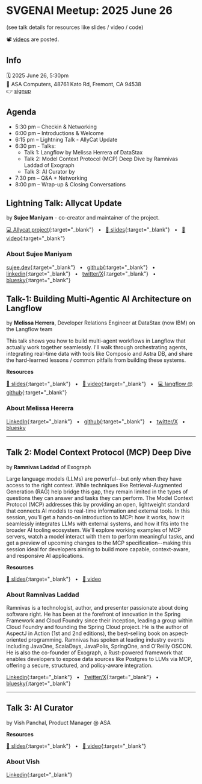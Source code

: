 # SVGENAI Meetup: 2025 June 26

(see talk details for resources like slides / video / code)

📽️ [videos](https://www.youtube.com/@svgenai) are posted.

## Info

🗓️  2025 June 26,   5:30pm  
📍  ASA Computers, 48761 Kato Rd, Fremont, CA 94538  
👉  [signup](https://lu.ma/uz10jjfs)

## Agenda

- ​​5:30 pm – Checkin & Networking
- ​​6:00 pm – Introductions & Welcome
- ​​6:15 pm – Lightning Talk - AllyCat Update
- ​6:30 pm - Talks:
  - ​Talk 1: Langflow by Melissa Herrera of DataStax
  - ​Talk 2: Model Context Protocol (MCP) Deep Dive by Ramnivas Laddad of Exograph
  - Talk 3: AI Curator by 
- ​​7:30 pm – Q&A + Networking
- ​​8:00 pm – Wrap-up & Closing Conversations

## Lightning Talk: Allycat Update

by **Sujee Maniyam** - co-creator and maintainer of the project.

[💻 Allycat project](https://github.com/The-AI-Alliance/allycat){:target="_blank"} &nbsp; •  &nbsp;
[📜 slides](https://docs.google.com/presentation/d/1fT1v5MWrWNZq-ciUygukCYfzwXng34vrnNxDpOJ2wMg/edit?usp=sharing){:target="_blank"} &nbsp; •  &nbsp;
[🎥 video](https://www.youtube.com/watch?v=-Vl3OmB92pU&list=PLv1jQkNGIvlqkZtFL0S6MPLDFo1W1MohK&index=3){:target="_blank"}

### About Sujee Maniyam

[sujee.dev](https://sujee.dev/){:target="_blank"}  &nbsp; •  &nbsp; 
[github](https://github.com/sujee/){:target="_blank"}  &nbsp; •  &nbsp; 
[linkedin](https://www.linkedin.com/in/sujeemaniyam/){:target="_blank"} &nbsp; •  &nbsp; 
[twitter/X](https://x.com/sujee_dev/){:target="_blank"} &nbsp; •  &nbsp;
[bluesky](https://bsky.app/profile/sujee.dev){:target="_blank"}


## Talk-1: Building Multi-Agentic AI Architecture on Langflow 

by **Melissa Herrera**, Developer Relations Engineer at DataStax (now IBM) on the Langflow team


This talk shows you how to build multi-agent workflows in Langflow that actually work together seamlessly. I'll walk through orchestrating agents, integrating real-time data with tools like Composio and Astra DB, and share the hard-learned lessons / common pitfalls from building these systems.

**Resources**

[📜 slides](https://pitch.com/v/langflow_-agents-mcp-silicon-valley-gen-ai-talk-p7nfym){:target="_blank"} &nbsp; •  &nbsp;
[🎥 video](https://www.youtube.com/watch?v=yPilMSw1Dnw&list=PLv1jQkNGIvlqkZtFL0S6MPLDFo1W1MohK&index=4){:target="_blank"} &nbsp; •  &nbsp; 
[💻 langflow @ github](https://github.com/langflow-ai/langflow){:target="_blank"} 

### About Melissa Hererra


[LinkedIn](https://www.linkedin.com/in/herrera-melissa/){:target="_blank"}  &nbsp; •  &nbsp; 
[github](https://github.com/melienherrera){:target="_blank"} &nbsp; •  &nbsp;
[twitter/X](https://x.com/MelGoesTech) &nbsp; •  &nbsp; 
[bluesky](https://bsky.app/profile/melhq.bsky.social)



---

## Talk 2: Model Context Protocol (MCP) Deep Dive 

by **Ramnivas Laddad** of Exograph

Large language models (LLMs) are powerful--but only when they have access to the right context. While techniques like Retrieval-Augmented Generation (RAG) help bridge this gap, they remain limited in the types of questions they can answer and tasks they can perform. The Model Context Protocol (MCP) addresses this by providing an open, lightweight standard that connects AI models to real-time information and external tools. In this session, you'll get a hands-on introduction to MCP: how it works, how it seamlessly integrates LLMs with external systems, and how it fits into the broader AI tooling ecosystem. We'll explore working examples of MCP servers, watch a model interact with them to perform meaningful tasks, and get a preview of upcoming changes to the MCP specification--making this session ideal for developers aiming to build more capable, context-aware, and responsive AI applications.

**Resources**

[📜 slides](2025-06-26__mcp-RamnivasLaddad.pdf){:target="_blank"} &nbsp; •  &nbsp;
[🎥 video](https://www.youtube.com/watch?v=9nOn74tq3Qw&list=PLv1jQkNGIvlqkZtFL0S6MPLDFo1W1MohK&index=6)


### About Ramnivas Laddad

Ramnivas is a technologist, author, and presenter passionate about doing software right. He has been at the forefront of innovation in the Spring Framework and Cloud Foundry since their inception, leading a group within Cloud Foundry and founding the Spring Cloud project. He is the author of AspectJ in Action (1st and 2nd editions), the best-selling book on aspect-oriented programming. Ramnivas has spoken at leading industry events including JavaOne, ScalaDays, JavaPolis, SpringOne, and O'Reilly OSCON. He is also the co-founder of Exograph, a Rust-powered framework that enables developers to expose data sources like Postgres to LLMs via MCP, offering a secure, structured, and policy-aware integration.

[Linkedin](https://www.linkedin.com/in/ramnivasladdad/){:target="_blank"}  &nbsp; •  &nbsp;
[Twitter/X](https://x.com/ramnivas){:target="_blank"}  &nbsp; •  &nbsp;
[bluesky](https://bsky.app/profile/ramnivas.com){:target="_blank"}


---

## Talk 3: AI Curator

by Vish Panchal,  Product Manager @ ASA

**Resources**

[📜 slides](https://docs.google.com/presentation/d/1D1kwYY_5hT-CDyC12w5dS4ZVB-OTZ9XppF5mEpiTqkg/edit?slide=id.p#slide=id.p){:target="_blank"} &nbsp; •  &nbsp;
[🎥 video](https://www.youtube.com/watch?v=faQIfH3h6RQ&list=PLv1jQkNGIvlqkZtFL0S6MPLDFo1W1MohK&index=5){:target="_blank"}

### About Vish

[Linkedin](https://www.linkedin.com/in/panchalvish/){:target="_blank"}


